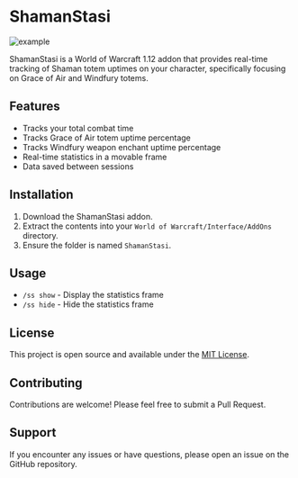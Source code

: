 # ShamanStasi

![example](https://i.imgur.com/G0Q5sB7.png "Statistics frame")

ShamanStasi is a World of Warcraft 1.12 addon that provides real-time tracking of Shaman totem uptimes on your character, specifically focusing on Grace of Air and Windfury totems.

## Features

- Tracks your total combat time
- Tracks Grace of Air totem uptime percentage
- Tracks Windfury weapon enchant uptime percentage
- Real-time statistics in a movable frame
- Data saved between sessions

## Installation

1. Download the ShamanStasi addon.
2. Extract the contents into your `World of Warcraft/Interface/AddOns` directory.
3. Ensure the folder is named `ShamanStasi`.

## Usage

- `/ss show` - Display the statistics frame
- `/ss hide` - Hide the statistics frame

## License

This project is open source and available under the [MIT License](LICENSE).

## Contributing

Contributions are welcome! Please feel free to submit a Pull Request.

## Support

If you encounter any issues or have questions, please open an issue on the GitHub repository.
